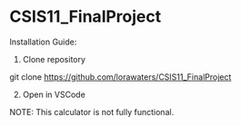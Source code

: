 # CSIS11_FinalProject

Installation Guide: 

1. Clone repository

git clone https://github.com/lorawaters/CSIS11_FinalProject

2. Open in VSCode


NOTE: This calculator is not fully functional. 
